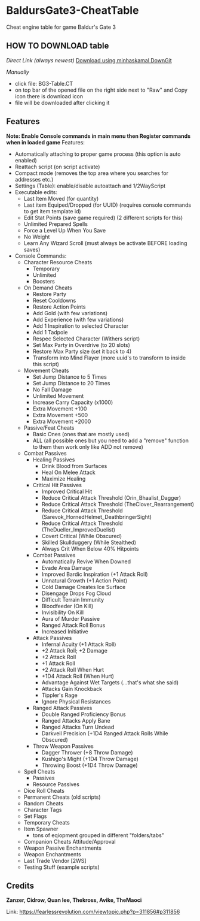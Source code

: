 # BaldursGate3-CheatTable
Cheat engine table for game Baldur's Gate 3
  
## HOW TO DOWNLOAD table
  
_Direct Link (always newest)_
[Download using minhaskamal DownGit](https://minhaskamal.github.io/DownGit/#/home?url=https://github.com/themaoci/BaldursGate3-CheatTable/blob/main/BG3-Table.CT)
  
_Manually_
- click file: BG3-Table.CT
- on top bar of the opened file on the right side next to "Raw" and Copy icon there is download icon
- file will be downloaded after clicking it
  
## Features
  
**Note: Enable Console commands in main menu then Register commands when in loaded game**
Features:  
- Automatically attaching to proper game process (this option is auto enabled)
- Reattach script (on script activate)
- Compact mode (removes the top area where you searches for addresses etc.)
- Settings (Table): enable/disable autoattach and 1/2WayScript 
- Executable edits:
  - Last Item Moved (for quantity)
  - Last item Equiped/Dropped (for UUID) (requires console commands to get item template id)
  - Edit Stat Points (save game required) (2 different scripts for this)
  - Unlimited Prepared Spells
  - Force a Level Up When You Save
  - No Weight
  - Learn Any Wizard Scroll (must always be activate BEFORE loading saves)
- Console Commands: 
  - Character Resource Cheats
    - Temporary
	- Unlimited
	- Boosters
  - On Demand Cheats
    - Restore Party
	- Reset Cooldowns
	- Restore Action Points
	- Add Gold (with few variations)
	- Add Experience (with few variations)
	- Add 1 Inspiration to selected Character
	- Add 1 Tadpole
	- Respec Selected Character (Withers script)
	- Set Max Party in Overdrive (to 20 slots)
	- Restore Max Party size (set it back to 4)
	- Transform into Mind Flayer (more uuid's to transform to inside this script)
  - Movement Cheats
    - Set Jump Distance to 5 Times
	- Set Jump Distance to 20 Times
	- No Fall Damage
	- Unlimited Movement
	- Increase Carry Capacity (x1000)
	- Extra Movement +100
	- Extra Movement +500
	- Extra Movement +2000
  - Passive/Feat Cheats
    - Basic Ones (ones that are mostly used)
	- ALL (all possible ones but you need to add a "remove" function to them then work only like ADD not remove)
  - Combat Passives
    - Healing Passives
	  - Drink Blood from Surfaces
	  - Heal On Melee Attack
	  - Maximize Healing
	- Critical Hit Passives
	  - Improved Critical Hit
	  - Reduce Critical Attack Threshold (Orin_Bhaalist_Dagger)
	  - Reduce Critical Attack Threshold (TheClover_Rearrangement)
	  - Reduce Critical Attack Threshold (Sarevok_HornedHelmet_DeathbringerSight)
	  - Reduce Critical Attack Threshold (TheDueller_ImprovedDuelist)
	  - Covert Critical (While Obscured)
	  - Skilled Skullduggery (While Stealthed)
	  - Always Crit When Below 40% Hitpoints
	- Combat Passives
	  - Automatically Revive When Downed
	  - Evade Area Damage
	  - Improved Bardic Inspiration (+1 Attack Roll)
	  - Unnatural Growth (+1 Action Point)
	  - Cold Damage Creates Ice Surface
	  - Disengage Drops Fog Cloud
	  - Difficult Terrain Immunity
	  - Bloodfeeder (On Kill)
	  - Invisibility On Kill
	  - Aura of Murder Passive
	  - Ranged Attack Roll Bonus
	  - Increased Initiative
	- Attack Passives
	  - Infernal Acuity (+1 Attack Roll)
	  - +2 Attack Roll; +2 Damage
	  - +2 Attack Roll
	  - +1 Attack Roll
	  - +2 Attack Roll When Hurt
	  - +1D4 Attack Roll (When Hurt)
	  - Advantage Against Wet Targets (...that's what she said)
	  - Attacks Gain Knockback
	  - Tippler's Rage
	  - Ignore Physical Resistances
	- Ranged Attack Passives
	  - Double Ranged Proficiency Bonus
	  - Ranged Attacks Apply Bane
	  - Ranged Attacks Turn Undead
	  - Darkveil Precision (+1D4 Ranged Attack Rolls While Obscured)
	- Throw Weapon Passives
	  - Dagger Thrower (+8 Throw Damage)
	  - Kushigo's Might (+1D4 Throw Damage)
	  - Throwing Boost (+1D4 Throw Damage)
  - Spell Cheats
    - Passives
	- Resource Passives
  - Dice Roll Cheats
  - Permanent Cheats (old scripts)
  - Random Cheats
  - Character Tags
  - Set Flags
  - Temporary Cheats
  - Item Spawner
    - tons of eqiopment grouped in different "folders/tabs"
  - Companion Cheats Attitude/Approval
  - Weapon Passive Enchantments
  - Weapon Enchantments
  - Last Trade Vendor [2WS]
  - Testing Stuff (example scripts) 
  
  
## Credits
**Zanzer, Cidrow, Quan lee, Thekross, Avike, TheMaoci**
  
Link: https://fearlessrevolution.com/viewtopic.php?p=311856#p311856